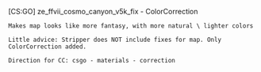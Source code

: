 [CS:GO] ze_ffvii_cosmo_canyon_v5k_fix - ColorCorrection
```"ze_ffvii_cosmo_canyon_v5k_fix"
Makes map looks like more fantasy, with more natural \ lighter colors

Little advice: Stripper does NOT include fixes for map. Only ColorCorrection added.

Direction for CC: csgo - materials - correction
```